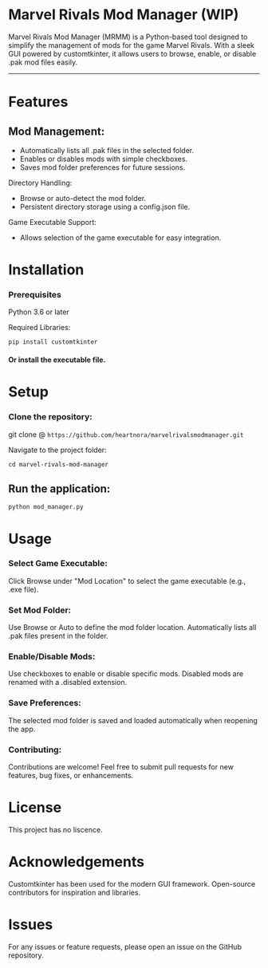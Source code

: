 # Marvel Rivals Mod Manager (WIP)

Marvel Rivals Mod Manager (MRMM) is a Python-based tool designed to simplify the management of mods for the game Marvel Rivals. With a sleek GUI powered by customtkinter, it allows users to browse, enable, or disable .pak mod files easily.

***

# Features
## Mod Management:
- Automatically lists all .pak files in the selected folder.
- Enables or disables mods with simple checkboxes.
- Saves mod folder preferences for future sessions.

Directory Handling:
- Browse or auto-detect the mod folder.
- Persistent directory storage using a config.json file.

Game Executable Support:
- Allows selection of the game executable for easy integration.

# Installation

### Prerequisites
Python 3.6 or later

Required Libraries:

```pip install customtkinter```

#### Or install the executable file.

# Setup

### Clone the repository:

git clone @ ```https://github.com/heartnora/marvelrivalsmodmanager.git```

Navigate to the project folder:

```cd marvel-rivals-mod-manager```

## Run the application:

```python mod_manager.py```

# Usage

### Select Game Executable:
Click Browse under "Mod Location" to select the game executable (e.g., .exe file).

### Set Mod Folder:
Use Browse or Auto to define the mod folder location.
Automatically lists all .pak files present in the folder.

### Enable/Disable Mods:
Use checkboxes to enable or disable specific mods.
Disabled mods are renamed with a .disabled extension.

### Save Preferences:
The selected mod folder is saved and loaded automatically when reopening the app.

### Contributing:
Contributions are welcome! Feel free to submit pull requests for new features, bug fixes, or enhancements.

# License
This project has no liscence.

# Acknowledgements
Customtkinter has been used for the modern GUI framework.
Open-source contributors for inspiration and libraries.

# Issues
For any issues or feature requests, please open an issue on the GitHub repository.

